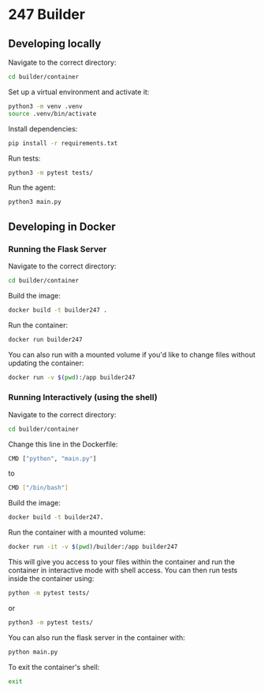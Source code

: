 # 247 Builder

## Developing locally

Navigate to the correct directory:

```sh
cd builder/container
```

Set up a virtual environment and activate it:

```sh
python3 -m venv .venv
source .venv/bin/activate
```

Install dependencies:

```sh
pip install -r requirements.txt
```

Run tests:

```sh
python3 -m pytest tests/
```

Run the agent:

```sh
python3 main.py
```

## Developing in Docker

### Running the Flask Server

Navigate to the correct directory:

```sh
cd builder/container
```

Build the image:

```sh
docker build -t builder247 .
```

Run the container:

```sh
docker run builder247
```

You can also run with a mounted volume if you'd like to change files without updating the container:

```sh
docker run -v $(pwd):/app builder247
```

### Running Interactively (using the shell)

Navigate to the correct directory:

```sh
cd builder/container
```

Change this line in the Dockerfile:

```sh
CMD ["python", "main.py"]
```

to

```sh
CMD ["/bin/bash"]
```

Build the image:

```sh
docker build -t builder247.
```

Run the container with a mounted volume:

```sh
docker run -it -v $(pwd)/builder:/app builder247
```

This will give you access to your files within the container and run the container in interactive mode with shell access. You can then run tests inside the container using:

```sh
python -m pytest tests/
```

or

```sh
python3 -m pytest tests/
```

You can also run the flask server in the container with:

```sh
python main.py
```

To exit the container's shell:

```sh
exit
```
